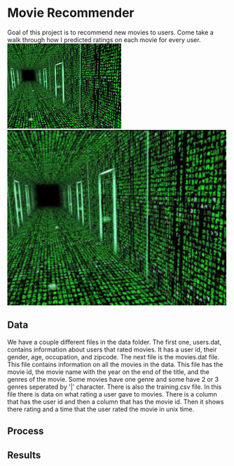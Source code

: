 
# Movie Recommender
 Goal of this project is to recommend new movies to users. Come take a walk through how I predicted ratings on each movie for every user. 
 ![](img/matrix.png)
<img src="img/matrix.png" width="500" height="400"/>
## Data
We have a couple different files in the data folder.
The first one, users.dat, contains information about users that rated movies. It has a user id, their gender, age, occupation, and zipcode.
The next file is the movies.dat file. This file contains information on all the movies in the data. This file has the movie id, the movie name with the year on the end of the title, and the genres of the movie. Some movies have one genre and some have 2 or 3 genres seperated by '|' character.
There is also the training.csv file. In this file there is data on what rating a user gave to movies.
There is a column that has the user id and then a column that has the movie id. Then it shows there rating and a time that the user rated the movie in unix time.

## Process

## Results